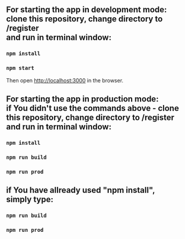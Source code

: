 <h2>For starting the app in development mode:<br> clone this repository, change directory to /register<br >and run in terminal window:</h2>

### `npm install`

### `npm start`

Then open [http://localhost:3000](http://localhost:3000) in the browser.

<h2>For starting the app in production mode:<br> if You didn't use the commands above - clone this repository, change directory to /register<br >and run in terminal window:</h2>

### `npm install`

### `npm run build`

### `npm run prod`

<h2>if You have allready used <b>"npm install"</b>, <br>simply type:</h2>

### `npm run build`

### `npm run prod`
